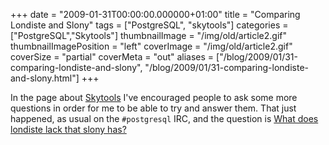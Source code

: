 +++
date = "2009-01-31T00:00:00.000000+01:00"
title = "Comparing Londiste and Slony"
tags = ["PostgreSQL", "skytools"]
categories = ["PostgreSQL","Skytools"]
thumbnailImage = "/img/old/article2.gif"
thumbnailImagePosition = "left"
coverImage = "/img/old/article2.gif"
coverSize = "partial"
coverMeta = "out"
aliases = ["/blog/2009/01/31-comparing-londiste-and-slony",
           "/blog/2009/01/31-comparing-londiste-and-slony.html"]
+++

In the page about 
[Skytools](skytools.html) I've encouraged people to ask some more questions
in order for me to be able to try and answer them. That just happened, as
usual on the 
`#postgresql` IRC, and the question is
[What does londiste lack that slony has?](skytools.html#slony)

